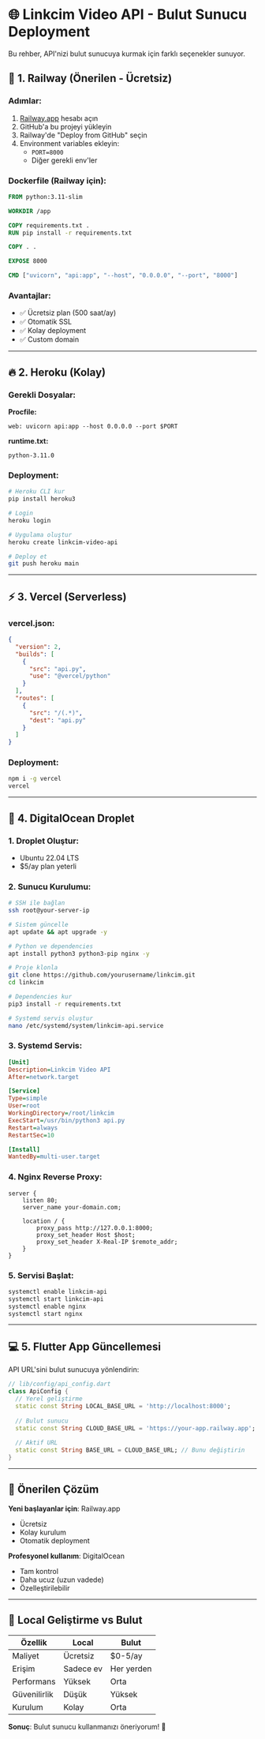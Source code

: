 # 🌐 Linkcim Video API - Bulut Sunucu Deployment

Bu rehber, API'nizi bulut sunucuya kurmak için farklı seçenekler sunuyor.

## 🚀 1. Railway (Önerilen - Ücretsiz)

### Adımlar:
1. [Railway.app](https://railway.app) hesabı açın
2. GitHub'a bu projeyi yükleyin
3. Railway'de "Deploy from GitHub" seçin
4. Environment variables ekleyin:
   - `PORT=8000`
   - Diğer gerekli env'ler

### Dockerfile (Railway için):
```dockerfile
FROM python:3.11-slim

WORKDIR /app

COPY requirements.txt .
RUN pip install -r requirements.txt

COPY . .

EXPOSE 8000

CMD ["uvicorn", "api:app", "--host", "0.0.0.0", "--port", "8000"]
```

### Avantajlar:
- ✅ Ücretsiz plan (500 saat/ay)
- ✅ Otomatik SSL
- ✅ Kolay deployment
- ✅ Custom domain

---

## 🔥 2. Heroku (Kolay)

### Gerekli Dosyalar:

**Procfile:**
```
web: uvicorn api:app --host 0.0.0.0 --port $PORT
```

**runtime.txt:**
```
python-3.11.0
```

### Deployment:
```bash
# Heroku CLI kur
pip install heroku3

# Login
heroku login

# Uygulama oluştur
heroku create linkcim-video-api

# Deploy et
git push heroku main
```

---

## ⚡ 3. Vercel (Serverless)

### vercel.json:
```json
{
  "version": 2,
  "builds": [
    {
      "src": "api.py",
      "use": "@vercel/python"
    }
  ],
  "routes": [
    {
      "src": "/(.*)",
      "dest": "api.py"
    }
  ]
}
```

### Deployment:
```bash
npm i -g vercel
vercel
```

---

## 🐳 4. DigitalOcean Droplet

### 1. Droplet Oluştur:
- Ubuntu 22.04 LTS
- $5/ay plan yeterli

### 2. Sunucu Kurulumu:
```bash
# SSH ile bağlan
ssh root@your-server-ip

# Sistem güncelle
apt update && apt upgrade -y

# Python ve dependencies
apt install python3 python3-pip nginx -y

# Proje klonla
git clone https://github.com/yourusername/linkcim.git
cd linkcim

# Dependencies kur
pip3 install -r requirements.txt

# Systemd servis oluştur
nano /etc/systemd/system/linkcim-api.service
```

### 3. Systemd Servis:
```ini
[Unit]
Description=Linkcim Video API
After=network.target

[Service]
Type=simple
User=root
WorkingDirectory=/root/linkcim
ExecStart=/usr/bin/python3 api.py
Restart=always
RestartSec=10

[Install]
WantedBy=multi-user.target
```

### 4. Nginx Reverse Proxy:
```nginx
server {
    listen 80;
    server_name your-domain.com;

    location / {
        proxy_pass http://127.0.0.1:8000;
        proxy_set_header Host $host;
        proxy_set_header X-Real-IP $remote_addr;
    }
}
```

### 5. Servisi Başlat:
```bash
systemctl enable linkcim-api
systemctl start linkcim-api
systemctl enable nginx
systemctl start nginx
```

---

## 💻 5. Flutter App Güncellemesi

API URL'sini bulut sunucuya yönlendirin:

```dart
// lib/config/api_config.dart
class ApiConfig {
  // Yerel geliştirme
  static const String LOCAL_BASE_URL = 'http://localhost:8000';
  
  // Bulut sunucu
  static const String CLOUD_BASE_URL = 'https://your-app.railway.app';
  
  // Aktif URL
  static const String BASE_URL = CLOUD_BASE_URL; // Bunu değiştirin
}
```

---

## 🎯 Önerilen Çözüm

**Yeni başlayanlar için**: Railway.app
- Ücretsiz
- Kolay kurulum
- Otomatik deployment

**Profesyonel kullanım**: DigitalOcean
- Tam kontrol
- Daha ucuz (uzun vadede)
- Özelleştirilebilir

---

## 🔧 Local Geliştirme vs Bulut

| Özellik | Local | Bulut |
|---------|-------|--------|
| Maliyet | Ücretsiz | $0-5/ay |
| Erişim | Sadece ev | Her yerden |
| Performans | Yüksek | Orta |
| Güvenilirlik | Düşük | Yüksek |
| Kurulum | Kolay | Orta |

**Sonuç**: Bulut sunucu kullanmanızı öneriyorum! 🌟 